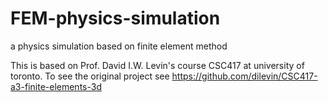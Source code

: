 # FEM-physics-simulation
a physics simulation based on finite element method

This is based on Prof. David I.W. Levin's course CSC417 at university of toronto. 
To see the original project see https://github.com/dilevin/CSC417-a3-finite-elements-3d
